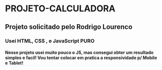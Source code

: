 # PROJETO-CALCULADORA
## Projeto solicitado pelo Rodrigo Lourenco
### Usei HTML, CSS , e JavaScript PURO
#### Nesse projeto usei muito pouco o JS, mas consegui obter um resultado simples e facil! Vou tentar colocar em pratica a responsividade p/ Mobile e Tablet!
